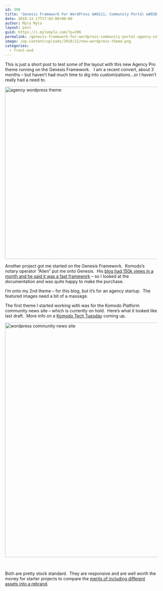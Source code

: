 ```yaml
---
id: 396
title: 'Genesis Framework For WordPress &#8211; Community Portal &#038; Agency Collaboration'
date: 2018-12-17T17:03:09+00:00
author: Mylo Mylo
layout: post
guid: https://i.mylomylo.com/?p=396
permalink: /genesis-framework-for-wordpress-community-portal-agency-collaboration/
image: /wp-content/uploads/2018/12/new-wordpress-theme.png
categories:
  - front-end
---
```

This is just a short post to test some of the layout with this new Agency Pro theme running on the Genesis Framework.   I am a recent convert, about 3 months &#8211; but haven&#8217;t had much time to dig into customizations&#8230;or I haven&#8217;t really had a need to.

<img class="aligncenter size-large wp-image-397" src="https://i.mylomylo.com/wp-content/uploads/2018/12/new-wordpress-theme-1024x566.png" alt="agency wordpress theme" width="1024" height="566" srcset="https://i.mylomylo.com/wp-content/uploads/2018/12/new-wordpress-theme-1024x566.png 1024w, https://i.mylomylo.com/wp-content/uploads/2018/12/new-wordpress-theme-300x166.png 300w, https://i.mylomylo.com/wp-content/uploads/2018/12/new-wordpress-theme-768x425.png 768w" sizes="(max-width: 1024px) 100vw, 1024px" /> 

Another project got me started on the Genesis Framework.  Komodo&#8217;s notary operator &#8220;Alien&#8221; put me onto Genesis.  His [blog had 150k views in a month and he said it was a fast framework](https://techloverhd.com/) &#8211; so I looked at the documentation and was quite happy to make the purchase.

I&#8217;m onto my 2nd theme &#8211; for this blog, but it&#8217;s for an agency startup.  The featured images need a bit of a massage.

The first theme I started working with was for the Komodo Platform community news site &#8211; which is currently on hold.  Here&#8217;s what it looked like last draft.  More info on a [Komodo Tech Tuesday](https://komodoplatform.com/tech-tuesday-update/) coming up.

<img class="aligncenter size-large wp-image-394" src="https://i.mylomylo.com/wp-content/uploads/2018/12/ikomodo-community-portal-1024x770.png" alt="wordpress community news site" width="1024" height="770" srcset="https://i.mylomylo.com/wp-content/uploads/2018/12/ikomodo-community-portal-1024x770.png 1024w, https://i.mylomylo.com/wp-content/uploads/2018/12/ikomodo-community-portal-300x226.png 300w, https://i.mylomylo.com/wp-content/uploads/2018/12/ikomodo-community-portal-768x578.png 768w, https://i.mylomylo.com/wp-content/uploads/2018/12/ikomodo-community-portal.png 1248w" sizes="(max-width: 1024px) 100vw, 1024px" /> 

&nbsp;

Both are pretty stock standard.  They are responsive and are well worth the money for starter projects to compare the [merits of including different assets into a rebrand](https://komodoplatform.com/komodo-platform-ideas-by-nature-rebranding/).